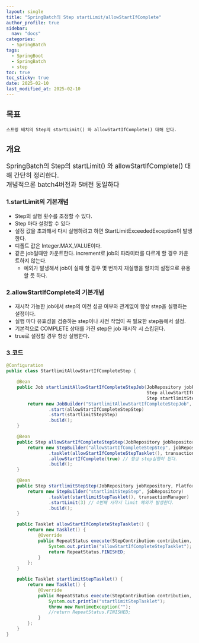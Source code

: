 ```yaml
---
layout: single
title: "SpringBatch의 Step startLimit/allowStartIfComplete"
author_profile: true
sidebar:
  nav: "docs"
categories: 
  - SpringBatch
tags:
  - SpringBoot
  - SpringBatch
  - step
toc: true
toc_sticky: true
date: 2025-02-10
last_modified_at: 2025-02-10
---
```


## 목표

```
스프링 배치의 Step의 startLimit() 와 allowStartIfComplete() 대해 안다.
```

## 개요

<span style="font-size:13pt">
SpringBatch의 Step의 startLimit() 와 allowStartIfComplete() 대해 간단히 정리한다.<br>
개념적으론 batch4버전과 5버전 동일하다
</span>

### 1.startLimit의 기본개념

* Step의 실행 횟수를 조정할 수 있다.
* Step 마다 설정할 수 있다
* 설정 값을 초과해서 다시 실행하려고 하면 StartLimitExceededException이 발생한다.
* 디폴트 값은 Integer.MAX_VALUE이다.
* 같은 job일때만 카운트한다. increment로 job의 파라미터를 다르게 할 경우 카운트하지 않는다.
  * 예외가 발생해서 job이 실패 할 경우 몇 번까지 재실행을 할지의 설정으로 유용할 듯 하다.

### 2.allowStartIfComplete의 기본개념

* 재시작 가능한 job에서 step의 이전 성공 여부와 관계없이 항상 step을 실행하는 설정이다.
* 실행 마다 유효성을 검증하는 step이나 사전 작업이 꼭 필요한 step등에서 설정.
* 기본적으로 COMPLETE 상태를 가진 step은 job 재시작 시 스킵된다.
* true로 설정할 경우 항상 실행한다.

### 3.코드  

```java
@Configuration
public class StartlimitAllowStartIfCompleteStep {

    @Bean
    public Job startlimitAllowStartIfCompleteStepJob(JobRepository jobRepository,
                                                     Step allowStartIfCompleteStepStep,
                                                     Step startlimitStepStep) {
        return new JobBuilder("StartlimitAllowStartIfCompleteStepJob", jobRepository)
                .start(allowStartIfCompleteStepStep)
                .start(startlimitStepStep)
                .build();
    }

    @Bean
    public Step allowStartIfCompleteStepStep(JobRepository jobRepository, PlatformTransactionManager transactionManager) {
        return new StepBuilder("allowStartIfCompleteStepStep", jobRepository)
                .tasklet(allowStartIfCompleteStepTasklet(), transactionManager)
                .allowStartIfComplete(true) // 항상 step실행이 된다.
                .build();
    }

    @Bean
    public Step startlimitStepStep(JobRepository jobRepository, PlatformTransactionManager transactionManager) {
        return new StepBuilder("startlimitStepStep", jobRepository)
                .tasklet(startlimitStepTasklet(), transactionManager)
                .startLimit(3) // 4번째 시작시 limit 예외가 발생한다.
                .build();
    }

    public Tasklet allowStartIfCompleteStepTasklet() {
        return new Tasklet() {
            @Override
            public RepeatStatus execute(StepContribution contribution, ChunkContext chunkContext) throws Exception {
                System.out.println("allowStartIfCompleteStepTasklet");
                return RepeatStatus.FINISHED;
            }
        };
    }

    public Tasklet startlimitStepTasklet() {
        return new Tasklet() {
            @Override
            public RepeatStatus execute(StepContribution contribution, ChunkContext chunkContext) throws Exception {
                System.out.println("startlimitStepTasklet");
                throw new RuntimeException("");
                //return RepeatStatus.FINISHED;
            }
        };
    }
}
```

